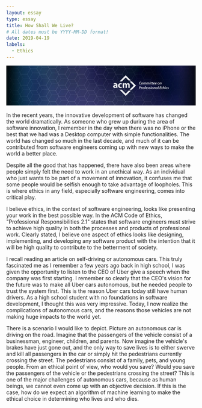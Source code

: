 ```yaml
---
layout: essay
type: essay
title: How Shall We Live?
# All dates must be YYYY-MM-DD format!
date: 2019-04-19
labels:
  - Ethics
---
```


<img class="ui image" src="../images/acm-banner.jpg">

In the recent years, the innovative development of software has changed the world dramatically. As someone who grew up during the area of software innovation, I remember in the day when there was no iPhone or the best that we had was a Desktop computer with simple functionalities. The world has changed so much in the last decade, and much of it can be contributed from software engineers coming up with new ways to make the world a better place. 

Despite all the good that has happened, there have also been areas where people simply felt the need to work in an unethical way. As an individual who just wants to be part of a movement of innovation, it confuses me that some people would be selfish enough to take advantage of loopholes. This is where ethics in any field, especially software engineering, comes into critical play. 

I believe ethics, in the context of software engineering, looks like presenting your work in the best possible way. In the ACM Code of Ethics, "Professional Responsibilities 2.1" states that software engineers must strive to achieve high quality in both the processes and products of professional work. Clearly stated, I believe one aspect of ethics looks like designing, implementing, and developing any software product with the intention that it will be high quality to contribute to the betterment of society. 

I recall reading an article on self-driving or autonomous cars. This truly fascinated me as I remember a few years ago back in high school, I was given the opportunity to listen to the CEO of Uber give a speech when the company was first starting. I remember so clearly that the CEO's vision for the future was to make all Uber cars autonomous, but he needed people to trust the system first. This is the reason Uber cars today still have human drivers. As a high school student with no foundations in software development, I thought this was very impressive. Today, I now realize the complications of autonomous cars, and the reasons those vehicles are not making huge impacts to the world yet. 

There is a scenario I would like to depict. Picture an autonomous car is driving on the road. Imagine that the passengers of the vehicle consist of a businessman, engineer, children, and parents. Now imagine the vehicle's brakes have just gone out, and the only way to save lives is to either swerve and kill all passengers in the car or simply hit the pedestrians currently crossing the street. The pedestrians consist of a family, pets, and young people. From an ethical point of view, who would you save? Would you save the passengers of the vehicle or the pedestrians crossing the street? This is one of the major challenges of autonomous cars, because as human beings, we cannot even come up with an objective decision. If this is the case, how do we expect an algorithm of machine learning to make the ethical choice in determining who lives and who dies. 
